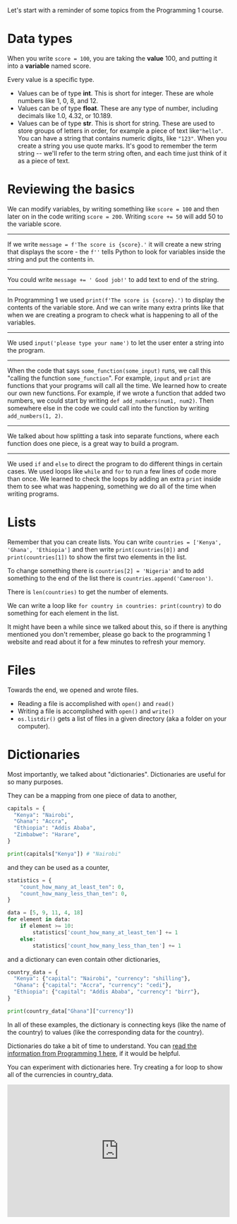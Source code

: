 

Let's start with a reminder of some topics from the Programming 1 course.

# Data types

When you write `score = 100`, you are taking the **value** 100, and putting it into a **variable** named score.

Every value is a specific type.

* Values can be of type **int**. This is short for integer. These are whole numbers like 1, 0, 8, and 12.
* Values can be of type **float**. These are any type of number, including decimals like 1.0, 4.32, or 10.189.
* Values can be of type **str**. This is short for string. These are used to store groups of letters in order, for example a piece of text like`"hello"`. You can have a string that contains numeric digits, like `"123"`. When you create a string you use quote marks. It's good to remember the term string -- we'll refer to the term string often, and each time just think of it as a piece of text.

# Reviewing the basics

We can modify variables, by writing something like `score = 100` and then later on in the code writing `score = 200`. Writing `score += 50` will add 50 to the variable score.

---

If we write `message = f'The score is {score}.'` it will create a new string that displays the score - the `f''` tells Python to look for variables inside the string and put the contents in.

---

You could write `message += ' Good job!'` to add text to end of the string.

---

In Programming 1 we used `print(f'The score is {score}.')` to display the contents of the variable store. And we can write many extra prints like that when we are creating a program to check what is happening to all of the variables. 

---

We used `input('please type your name')` to let the user enter a string into the program.


---

When the code that says `some_function(some_input)` runs, we call this "calling the function `some_function`". For example, `input` and `print` are functions that your programs will call all the time. We learned how to create our own new functions. For example, if we wrote a function that added two numbers, we could start by writing `def add_numbers(num1, num2)`.  Then somewhere else in the code we could call into the function by writing `add_numbers(1, 2)`.

---

We talked about how splitting a task into separate functions, where each function does one piece, is a great way to build a program.

---


We used `if` and `else` to direct the program to do different things in certain cases. We used loops like `while` and `for` to run a few lines of code more than once. We learned to check the loops by adding an extra `print` inside them to see what was happening, something we do all of the time when writing programs.

# Lists

Remember that you can create lists. You can write `countries = ['Kenya', 'Ghana', 'Ethiopia']` and then write `print(countries[0])` and `print(countries[1])` to show the first two elements in the list.

To change something there is `countries[2] = 'Nigeria'` and to add something to the end of the list there is `countries.append('Cameroon')`.

There is `len(countries)` to get the number of elements.

We can write a loop like `for country in countries: print(country)` to do something for each element in the list.

It might have been a while since we talked about this, so if there is anything mentioned you don't remember, please go back to the programming 1 website and read about it for a few minutes to refresh your memory.

# Files

Towards the end, we opened and wrote files.

* Reading a file is accomplished with `open()` and `read()`
* Writing a file is accomplished with `open()` and `write()`
* `os.listdir()` gets a list of files in a given directory (aka a folder on your computer).

# Dictionaries

Most importantly, we talked about "dictionaries". Dictionaries are useful for so many purposes.

They can be a mapping from one piece of data to another,

```python
capitals = {
  "Kenya": "Nairobi",
  "Ghana": "Accra",
  "Ethiopia": "Addis Ababa",
  "Zimbabwe": "Harare",
}

print(capitals["Kenya"]) # "Nairobi"
```

and they can be used as a counter,

```python
statistics = {
    "count_how_many_at_least_ten": 0,
    "count_how_many_less_than_ten": 0,
}

data = [5, 9, 11, 4, 18]
for element in data:
    if element >= 10:
        statistics['count_how_many_at_least_ten'] += 1
    else:
        statistics['count_how_many_less_than_ten'] += 1
```

and a dictionary can even contain other dictionaries,

```python
country_data = {
  "Kenya": {"capital": "Nairobi", "currency": "shilling"},
  "Ghana": {"capital": "Accra", "currency": "cedi"},
  "Ethiopia": {"capital": "Addis Ababa", "currency": "birr"},
}

print(country_data["Ghana"]["currency"])
```

In all of these examples, the dictionary is connecting keys (like the name of the country) to values (like the corresponding data for the country).

Dictionaries do take a bit of time to understand. You can [read the information from Programming 1 here](https://programming-1.vercel.app/lessons/data_structures/dict-basics.html), if it would be helpful.

You can experiment with dictionaries here. Try creating a for loop to show all of the currencies in country_data.

<iframe src="https://trinket.io/embed/python/67f058762c" width="100%" height="300" frameborder="0" marginwidth="0" marginheight="0" allowfullscreen></iframe>



